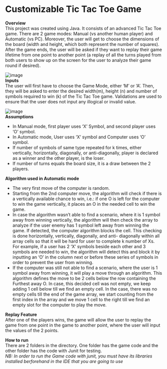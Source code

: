 # Customizable Tic Tac Toe Game
**Overview**<br/>
This project was created using Java. It consists of an advanced Tic Tac Toe game. There are 2 game modes: Manual (vs another human player) and Automatic (vs PC). Moreover, the user will get to choose the dimensions of the board (width and height, which both represent the number of squares). After the game ends, the user will be asked if they want to replay their game lifetime from one point to another point (a replay of all the turns played from both users to show up on the screen for the user to analyze their game round if desired).

![image](https://user-images.githubusercontent.com/42348385/129166189-5703725d-eb16-4055-88cd-c514a63b16dd.png)<br/> 
**Inputs**<br/> 
The user will first have to choose the Game Mode, either ‘M’ or ‘A’. Then, they will be asked to enter the desired width(m), height (n) and number of symbols required to win (k) of the Tic Tac Toe game. Validations are used to ensure that the user does not input any illogical or invalid value.

![image](https://user-images.githubusercontent.com/42348385/129165230-11cd8f51-f8df-4067-b401-2dd57abb89de.png)<br/>
**Assumptions**<br/>
* In Manual mode, first player uses ‘X’ Symbol, and second player uses ‘O’ symbol.
* In Automatic mode, User uses ‘X’ symbol and Computer uses ‘O’ symbol.
* If number of symbols of same type repeated for k times, either vertically, horizontally, diagonally, or anti-diagonally, player is declared as a winner and the other player, is the loser.
* If number of turns equals the board size, it is a draw between the 2 players.

**Algorithm used in Automatic mode** <br/>
* The very first move of the computer is random. 
* Starting from the 2nd computer move, the algorithm will check if there is a vertically available chance to win, i.e.: if one O is left for the computer to win the game vertically, it places an O in the needed cell to win the game.
* In case the algorithm wasn’t able to find a scenario, where it is 1 symbol away from winning vertically, the algorithm will then check the array to analyze if the user enemy has 1 symbol left away from winning the game. If detected, the computer algorithm blocks the cell. This checking is done horizontally, vertically, diagonally, and anti- diagonally within all array cells so that it will be hard for user to complete k number of Xs. For example, if a user has 2 ‘X’ symbols beside each other and 3 symbols are needed to win, the algorithm will detect this and block it by inputting an ‘O’ in the column next or before these series of symbols in order to prevent the user from winning.
* If the computer was still not able to find a scenario, where the user is 1 symbol away from winning, it will play a move through an algorithm. This algorithm defines the move to be 2 cells below the row containing the Furthest away O. In case, this decided cell was not empty, we keep adding 1 cell below till we find an empty cell. In the case, there was no empty cells till the end of the game array, we start counting from the first index in the array and we move 1 cell to the right till we find an empty slot for the computer to play the move.

**Replay Feature** <br/>
After one of the players wins, the game will allow the user to replay the game from one point in the game to another point, where the user will input the values of the 2 points.

**How to run** <br/>
There are 2 folders in the directory.
One folder has the game code and the other folder has the code with Junit for testing.<br/>
*NB: In order to run the Game code with junit, you must have its libraries installed berforehand
in the IDE that you are going to use*
